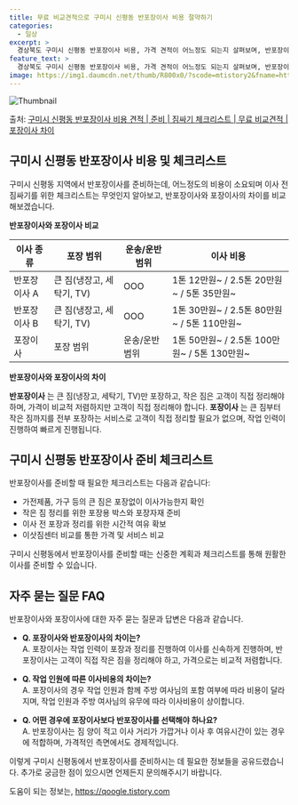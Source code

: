 ```yaml
---
title: 무료 비교견적으로 구미시 신평동 반포장이사 비용 절약하기
categories:
  - 일상
excerpt: >
  경상북도 구미시 신평동 반포장이사 비용, 가격 견적이 어느정도 되는지 살펴보며, 반포장이사를 준비함에 있어 짐싸기 준비 체크리스트가 무엇인지 보겠습니다. 마지막으로 포장이사와 차이점을 통해 무료 비교견적으로 어떤 것이 더 합리적인 선택인지 공유 드립니다.구미시 신평동 포장이사 견적 샘플 보기 👈 클릭구미시 신평동 포장이사 가격 살펴보기 👈 클릭구미시 신평동 반포장이사 평균 이사 비용평수구미시 신평동 평균 이사 비용원룸 이사9평 이하 (1톤)30만원~투룸/쓰리룸 이사16평 ~ 20평 (2.5톤)80만원~쓰리룸 이사21평 (5톤) ~110만원~우리집 무료 이사견적 받기 👈 클릭포장 vs 반포장 이사: 큰 차이점이사 전문업체에서 제공하는 포장과 반포장 이사의 가장 큰 차이점은 짐을 어떻게 처리하느냐에 있..
feature_text: >
  경상북도 구미시 신평동 반포장이사 비용, 가격 견적이 어느정도 되는지 살펴보며, 반포장이사를 준비함에 있어 짐싸기 준비 체크리스트가 무엇인지 보겠습니다. 마지막으로 포장이사와 차이점을 통해 무료 비교견적으로 어떤 것이 더 합리적인 선택인지 공유 드립니다.구미시 신평동 포장이사 견적 샘플 보기 👈 클릭구미시 신평동 포장이사 가격 살펴보기 👈 클릭구미시 신평동 반포장이사 평균 이사 비용평수구미시 신평동 평균 이사 비용원룸 이사9평 이하 (1톤)30만원~투룸/쓰리룸 이사16평 ~ 20평 (2.5톤)80만원~쓰리룸 이사21평 (5톤) ~110만원~우리집 무료 이사견적 받기 👈 클릭포장 vs 반포장 이사: 큰 차이점이사 전문업체에서 제공하는 포장과 반포장 이사의 가장 큰 차이점은 짐을 어떻게 처리하느냐에 있..
image: https://img1.daumcdn.net/thumb/R800x0/?scode=mtistory2&fname=https%3A%2F%2Fblog.kakaocdn.net%2Fdn%2FbJIJk3%2FbtsHaVxp0Db%2F5bXKa8uaN68bfjkXBlsmD1%2Fimg.webp
---
```


![Thumbnail](https://img1.daumcdn.net/thumb/R800x0/?scode=mtistory2&fname=https%3A%2F%2Fblog.kakaocdn.net%2Fdn%2FbJIJk3%2FbtsHaVxp0Db%2F5bXKa8uaN68bfjkXBlsmD1%2Fimg.webp)

<p>출처: <a href="https://qoogle.tistory.com/9428" rel="dofollow">구미시 신평동 반포장이사 비용 견적 | 준비 | 짐싸기 체크리스트 | 무료 비교견적 | 포장이사 차이</a> </p>

## 구미시 신평동 반포장이사 비용 및 체크리스트

구미시 신평동 지역에서 반포장이사를 준비하는데, 어느정도의 비용이 소요되며 이사 전 짐싸기를 위한 체크리스트는 무엇인지 알아보고,
반포장이사와 포장이사의 차이를 비교해보겠습니다.

**반포장이사와 포장이사 비교**

이사 종류 | 포장 범위 | 운송/운반 범위 | **이사 비용**  
---|---|---|---  
반포장이사 A | 큰 짐(냉장고, 세탁기, TV) | OOO | 1톤 12만원~ / 2.5톤 20만원~ / 5톤 35만원~  
반포장이사 B | 큰 짐(냉장고, 세탁기, TV) | OOO | 1톤 30만원~ / 2.5톤 80만원~ / 5톤 110만원~  
포장이사 | 포장 범위 | 운송/운반 범위 | 1톤 50만원~ / 2.5톤 100만원~ / 5톤 130만원~  
  
**반포장이사와 포장이사의 차이**

**반포장이사** 는 큰 짐(냉장고, 세탁기, TV)만 포장하고, 작은 짐은 고객이 직접 정리해야 하며, 가격이 비교적 저렴하지만 고객이
직접 정리해야 합니다. **포장이사** 는 큰 짐부터 작은 짐까지를 전부 포장하는 서비스로 고객이 직접 정리할 필요가 없으며, 작업 인력이
진행하여 빠르게 진행됩니다.

## 구미시 신평동 반포장이사 준비 체크리스트

반포장이사를 준비할 때 필요한 체크리스트는 다음과 같습니다:

  * 가전제품, 가구 등의 큰 짐은 포장없이 이사가능한지 확인
  * 작은 짐 정리를 위한 포장용 박스와 포장자재 준비
  * 이사 전 포장과 정리를 위한 시간적 여유 확보
  * 이삿짐센터 비교를 통한 가격 및 서비스 비교

구미시 신평동에서 반포장이사를 준비할 때는 신중한 계획과 체크리스트를 통해 원활한 이사를 준비할 수 있습니다.

## 자주 묻는 질문 FAQ

반포장이사와 포장이사에 대한 자주 묻는 질문과 답변은 다음과 같습니다.

  * **Q. 포장이사와 반포장이사의 차이는?**  
A. 포장이사는 작업 인력이 포장과 정리를 진행하여 이사를 신속하게 진행하며, 반포장이사는 고객이 직접 작은 짐을 정리해야 하고, 가격으로는
비교적 저렴합니다.

  * **Q. 작업 인원에 따른 이사비용의 차이는?**  
A. 포장이사의 경우 작업 인원과 함께 주방 여사님의 포함 여부에 따라 비용이 달라지며, 작업 인원과 주방 여사님의 유무에 따라 이사비용이
상이합니다.

  * **Q. 어떤 경우에 포장이사보다 반포장이사를 선택해야 하나요?**  
A. 반포장이사는 짐 양이 적고 이사 거리가 가깝거나 이사 후 여유시간이 있는 경우에 적합하며, 가격적인 측면에서도 경제적입니다.

이렇게 구미시 신평동에서 반포장이사를 준비하시는 데 필요한 정보들을 공유드렸습니다. 추가로 궁금한 점이 있으시면 언제든지 문의해주시기
바랍니다.

 

도움이 되는 정보는, <a href="https://qoogle.tistory.com" rel="dofollow">https://qoogle.tistory.com</a>


